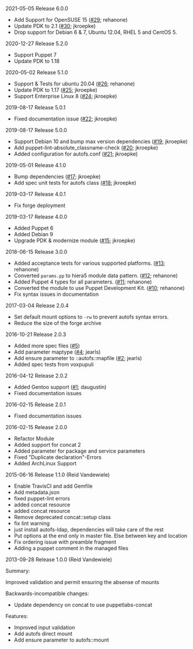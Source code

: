 2021-05-05 Release 6.0.0

* Add Support for OpenSUSE 15 ([#29](https://github.com/jkroepke/puppet-module-autofs/pull/29); rehanone)
* Update PDK to 2.1 ([#30](https://github.com/jkroepke/puppet-module-autofs/pull/30); jkroepke)
* Drop support for Debian 6 & 7, Ubuntu 12.04, RHEL 5 and CentOS 5.

2020-12-27 Release 5.2.0

* Support Puppet 7
* Update PDK to 1.18

2020-05-02 Release 5.1.0

* Support & Tests for ubuntu 20.04 ([#26](https://github.com/jkroepke/puppet-module-autofs/pull/26); rehanone)
* Update PDK to 1.17 ([#25](https://github.com/jkroepke/puppet-module-autofs/pull/25); jkroepke)
* Support Enterprise Linux 8 ([#24](https://github.com/jkroepke/puppet-module-autofs/pull/24); jkroepke)

2019-08-17 Release 5.0.1

* Fixed documentation issue ([#22](https://github.com/jkroepke/puppet-module-autofs/pull/22); jkroepke)

2019-08-17 Release 5.0.0

* Support Debian 10 and bump max version dependencies ([#19](https://github.com/jkroepke/puppet-module-autofs/pull/19); jkroepke)
* Add puppet-lint-absolute_classname-check ([#20](https://github.com/jkroepke/puppet-module-autofs/pull/20); jkroepke)
* Added configuration for autofs.conf ([#21](https://github.com/jkroepke/puppet-module-autofs/pull/21); jkroepke)

2019-05-01 Release 4.1.0

* Bump dependencies ([#17](https://github.com/jkroepke/puppet-module-autofs/pull/17); jkroepke)
* Add spec unit tests for autofs class ([#18](https://github.com/jkroepke/puppet-module-autofs/pull/18); jkroepke)

2019-03-17 Release 4.0.1

* Fix forge deployment

2019-03-17 Release 4.0.0

* Added Puppet 6
* Added Debian 9
* Upgrade PDK & modernize module ([#15](https://github.com/jkroepke/puppet-module-autofs/pull/15); jkroepke)

2018-06-15 Release 3.0.0

* Added acceptance tests for various supported platforms. ([#13](https://github.com/jkroepke/puppet-module-autofs/pull/12); rehanone)
* Converted `params.pp` to hiera5 module data pattern. ([#12](https://github.com/jkroepke/puppet-module-autofs/pull/12); rehanone)
* Added Puppet 4 types for all parameters. ([#11](https://github.com/jkroepke/puppet-module-autofs/pull/11); rehanone)
* Converted the module to use Puppet Development Kit. ([#10](https://github.com/jkroepke/puppet-module-autofs/pull/10); rehanone)
* Fix syntax issues in documentation

2017-03-04 Release 2.0.4

* Set default mount options to `-rw` to prevent autofs syntax errors.
* Reduce the size of the forge archive

2016-10-21 Release 2.0.3

* Added more spec files ([#5](https://github.com/jkroepke/puppet-module-autofs/pull/5))
* Add parameter maptype ([#4](https://github.com/jkroepke/puppet-module-autofs/pull/4); jearls)
* Add ensure parameter to ::autofs::mapfile ([#2](https://github.com/jkroepke/puppet-module-autofs/pull/2); jearls)
* Added spec tests from voxpupuli

2016-04-12 Release 2.0.2

* Added Gentoo support ([#1](https://github.com/jkroepke/puppet-module-autofs/pull/1); daugustin)
* Fixed documentation issues

2016-02-15 Release 2.0.1

* Fixed documentation issues

2016-02-15 Release 2.0.0

* Refactor Module
* Added support for concat 2
* Added parameter for package and service parameters
* Fixed "Duplicate declaration"-Errors
* Added ArchLinux Support


2015-06-16 Release 1.1.0 (Reid Vandewiele)

* Enable TravisCI and add Gemfile
* Add metadata.json
* fixed puppet-lint errors
* added concat resource
* added concat resource
* Remove deprecated concat::setup class
* fix lint warning
* just install autofs-ldap, dependencies will take care of the rest
* Put options at the end only in master file. Else between key and location
* Fix ordering issue with preamble fragment
* Adding a puppet comment in the managed files

2013-09-28 Release 1.0.0 (Reid Vandewiele)

Summary:

Improved validation and permit ensuring the absense of mounts

Backwards-incompatible changes:

 - Update dependency on concat to use puppetlabs-concat

Features:

 - Improved input validation
 - Add autofs direct mount
 - Add ensure parameter to autofs::mount
